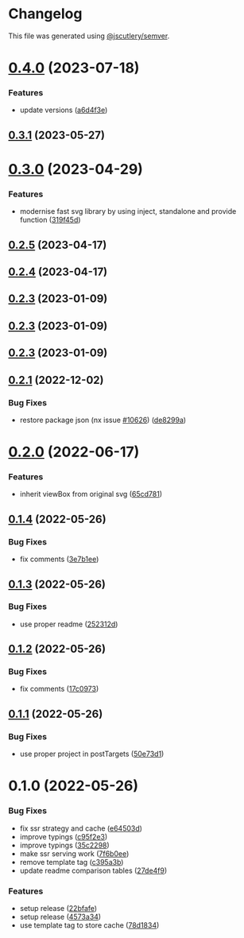 # Changelog

This file was generated using [@jscutlery/semver](https://github.com/jscutlery/semver).

# [0.4.0](https://github.com/push-based/ngx-fast-svg/compare/ngx-fast-lib-0.3.1...ngx-fast-lib-0.4.0) (2023-07-18)


### Features

* update versions ([a6d4f3e](https://github.com/push-based/ngx-fast-svg/commit/a6d4f3e179f8e211fbaebd7e3efee18aa59b048e))



## [0.3.1](https://github.com/push-based/ngx-fast-svg/compare/ngx-fast-lib-0.3.0...ngx-fast-lib-0.3.1) (2023-05-27)



# [0.3.0](https://github.com/push-based/ngx-fast-svg/compare/ngx-fast-lib-0.2.5...ngx-fast-lib-0.3.0) (2023-04-29)


### Features

* modernise fast svg library by using inject, standalone and provide function ([319f45d](https://github.com/push-based/ngx-fast-svg/commit/319f45dd8a5dac255e4825b62b2b5a1f6b5e22d1))



## [0.2.5](https://github.com/push-based/ngx-fast-svg/compare/ngx-fast-lib-0.2.4...ngx-fast-lib-0.2.5) (2023-04-17)



## [0.2.4](https://github.com/push-based/ngx-fast-svg/compare/ngx-fast-lib-0.2.3...ngx-fast-lib-0.2.4) (2023-04-17)



## [0.2.3](https://github.com/push-based/ngx-fast-svg/compare/ngx-fast-lib-0.2.2...ngx-fast-lib-0.2.3) (2023-01-09)



## [0.2.3](https://github.com/push-based/ngx-fast-svg/compare/ngx-fast-lib-0.2.2...ngx-fast-lib-0.2.3) (2023-01-09)



## [0.2.3](https://github.com/push-based/ngx-fast-svg/compare/ngx-fast-lib-0.2.2...ngx-fast-lib-0.2.3) (2023-01-09)



## [0.2.1](https://github.com/push-based/ngx-fast-svg/compare/ngx-fast-lib-0.2.0...ngx-fast-lib-0.2.1) (2022-12-02)


### Bug Fixes

* restore package json (nx issue [#10626](https://github.com/push-based/ngx-fast-svg/issues/10626)) ([de8299a](https://github.com/push-based/ngx-fast-svg/commit/de8299a8beccf167fc33c23b2c653f62fc48ea39))



# [0.2.0](https://github.com/push-based/ngx-fast-svg/compare/ngx-fast-lib-0.1.4...ngx-fast-lib-0.2.0) (2022-06-17)


### Features

* inherit viewBox from original svg ([65cd781](https://github.com/push-based/ngx-fast-svg/commit/65cd78117b456c0e95c31d620ce1c1c1b09b8eca))



## [0.1.4](https://github.com/push-based/ngx-fast-svg/compare/ngx-fast-lib-0.1.3...ngx-fast-lib-0.1.4) (2022-05-26)


### Bug Fixes

* fix comments ([3e7b1ee](https://github.com/push-based/ngx-fast-svg/commit/3e7b1ee8c26f0026e7e6ddb2f71be60e9f45888e))



## [0.1.3](https://github.com/push-based/ngx-fast-svg/compare/ngx-fast-lib-0.1.2...ngx-fast-lib-0.1.3) (2022-05-26)


### Bug Fixes

* use proper readme ([252312d](https://github.com/push-based/ngx-fast-svg/commit/252312d7e0d75741fa65454cbf890cfd771d5470))



## [0.1.2](https://github.com/push-based/ngx-fast-svg/compare/ngx-fast-lib-0.1.1...ngx-fast-lib-0.1.2) (2022-05-26)


### Bug Fixes

* fix comments ([17c0973](https://github.com/push-based/ngx-fast-svg/commit/17c09732bae85a734842456a118eb034829e1f46))



## [0.1.1](https://github.com/push-based/ngx-fast-svg/compare/ngx-fast-lib-0.1.0...ngx-fast-lib-0.1.1) (2022-05-26)


### Bug Fixes

* use proper project in postTargets ([50e73d1](https://github.com/push-based/ngx-fast-svg/commit/50e73d15a2ddf13cbfa21b1c43fac19be52b1917))



# 0.1.0 (2022-05-26)


### Bug Fixes

* fix ssr strategy and cache ([e64503d](https://github.com/push-based/ngx-fast-svg/commit/e64503d2906b798a9003e1394ce2da72996eaf15))
* improve typings ([c95f2e3](https://github.com/push-based/ngx-fast-svg/commit/c95f2e37f296d20e213a9c7b56a641d90c2fb457))
* improve typings ([35c2298](https://github.com/push-based/ngx-fast-svg/commit/35c2298c7f844f4d4f5a13d6d8a432987e123014))
* make ssr serving work ([7f6b0ee](https://github.com/push-based/ngx-fast-svg/commit/7f6b0ee4d2653ff83fbb54893341ee6466c464cf))
* remove template tag ([c395a3b](https://github.com/push-based/ngx-fast-svg/commit/c395a3b44bb5779a8473ce774e8d6c759b6d21ea))
* update readme comparison tables ([27de4f9](https://github.com/push-based/ngx-fast-svg/commit/27de4f9e010c11c01fcf628a57b8704394c48fad))


### Features

* setup release ([22bfafe](https://github.com/push-based/ngx-fast-svg/commit/22bfafe15850c8d1f0f932b60a33d4390dc60a9d))
* setup release ([4573a34](https://github.com/push-based/ngx-fast-svg/commit/4573a3440a9aa2ee0392be94409738ccb5db863b))
* use template tag to store cache ([78d1834](https://github.com/push-based/ngx-fast-svg/commit/78d1834d3932ec20fb92f0de9e4e59ffaf63d2b2))
